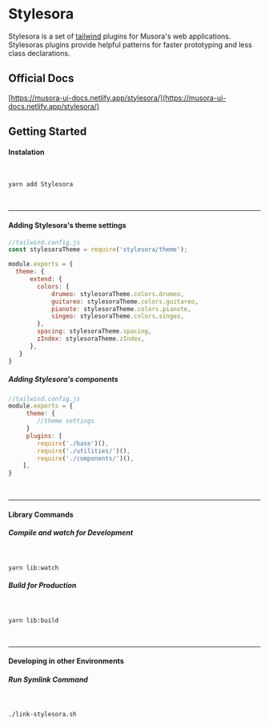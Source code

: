 # Stylesora

Stylesora is a set of [tailwind](https://tailwindcss.com/docs) plugins for Musora's web applications. Stylesoras plugins provide helpful patterns for faster prototyping and less class declarations. 

## Official Docs
[https://musora-ui-docs.netlify.app/stylesora/](https://musora-ui-docs.netlify.app/stylesora/)

## Getting Started

#### Instalation
<br>

`yarn add Stylesora`

<br><hr>

#### Adding Stylesora's theme settings

```js
//tailwind.config.js
const stylesoraTheme = require('stylesora/theme');

module.exports = {
  theme: {
      extend: {
        colors: {
            drumeo: stylesoraTheme.colors.drumeo,
            guitareo: stylesoraTheme.colors.guitareo,
            pianote: stylesoraTheme.colors.pianote,
            singeo: stylesoraTheme.colors.singeo,
        },
        spacing: stylesoraTheme.spacing,
        zIndex: stylesoraTheme.zIndex,
      },
   }
}
```

##### Adding Stylesora's components

```js
//tailwind.config.js
module.exports = {
     theme: {
        //theme settings
     }
     plugins: [
        require('./base')(),
        require('./utilities/')(),
        require('./components/')(),
    ],
}
```

<br><hr>
#### Library Commands
##### Compile and watch for Development
<br>

`yarn lib:watch`
##### Build for Production
<br>

`yarn lib:build`

<br>
<hr>

#### Developing in other Environments
##### Run Symlink Command
<br>

`./link-stylesora.sh`

<br>
